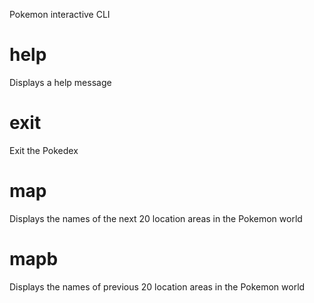 Pokemon interactive CLI

# help

Displays a help message

# exit

Exit the Pokedex

# map

Displays the names of the next 20 location areas in the Pokemon world

# mapb

Displays the names of previous 20 location areas in the Pokemon world
